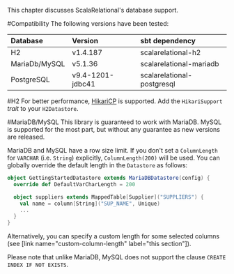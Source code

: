This chapter discusses ScalaRelational's database support.

#Compatibility
The following versions have been tested:

| Database            | Version          | sbt dependency             |
| :------------------ | :--------------- | :------------------------- |
| H2                  | v1.4.187         | scalarelational-h2         |
| MariaDb/MySQL       | v5.1.36          | scalarelational-mariadb    |
| PostgreSQL          | v9.4-1201-jdbc41 | scalarelational-postgresql |

#H2
For better performance, [HikariCP](http://brettwooldridge.github.io/HikariCP/) is supported. Add the `HikariSupport` *trait* to your `H2Datastore`.

#MariaDB/MySQL
This library is guaranteed to work with MariaDB. MySQL is supported for the most part, but without any guarantee as new versions are released.

MariaDB and MySQL have a row size limit. If you don't set a `ColumnLength` for `VARCHAR` (i.e. `String`) explicitly, `ColumnLength(200)` will be used. You can globally override the default length in the `Datastore` as follows:

```scala
object GettingStartedDatastore extends MariaDBDatastore(config) {
  override def DefaultVarCharLength = 200

  object suppliers extends MappedTable[Supplier]("SUPPLIERS") {
    val name = column[String]("SUP_NAME", Unique)
    ...
  }
}
```

Alternatively, you can specify a custom length for some selected columns (see [link name="custom-column-length" label="this section"]).

Please note that unlike MariaDB, MySQL does not support the clause `CREATE INDEX IF NOT EXISTS`.